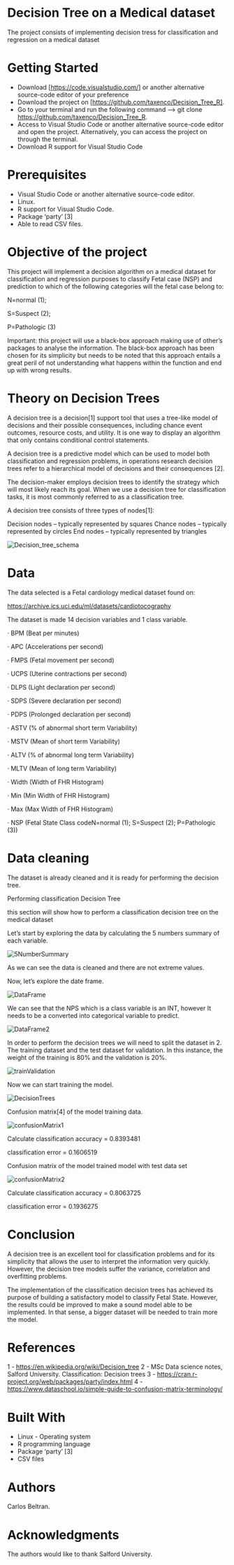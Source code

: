# Decision Tree on a Medical dataset

The project consists of implementing decision tress for classification and regression on a medical dataset

# Getting Started

- Download [https://code.visualstudio.com/] or another alternative source-code editor of your preference
- Download the project on [https://github.com/taxenco/Decision_Tree_R].
- Go to your terminal and run the following command --> git clone https://github.com/taxenco/Decision_Tree_R.
- Access to Visual Studio Code or another alternative source-code editor and open the project. Alternatively, you can access the project on through the terminal.
- Download R support for Visual Studio Code

# Prerequisites

- Visual Studio Code or another alternative source-code editor.
- Linux.
- R support for Visual Studio Code.
- Package ‘party’ [3]
- Able to read CSV files.

# Objective of the project

This project will implement a decision algorithm on a medical dataset for classification and regression purposes to classify Fetal case (NSP) and prediction to which of the following categories will the fetal case belong to:

N=normal (1);

S=Suspect (2);

P=Pathologic (3)

Important: this project will use a black-box approach making use of other’s packages to analyse the information. The black-box approach has been chosen for its simplicity but needs to be noted that this approach entails a great peril of not understanding what happens within the function and end up with wrong results.


# Theory on Decision Trees

A decision tree is a decision[1] support tool that uses a tree-like model of decisions and their possible consequences, including chance event outcomes, resource costs, and utility. It is one way to display an algorithm that only contains conditional control statements.  

A decision tree is a predictive model which can be used to model both classification and regression problems, in operations research decision trees refer to a hierarchical model of decisions and their consequences [2].


The decision-maker employs decision trees to identify the strategy which will most likely reach its goal. When we use a decision tree for classification tasks, it is most commonly referred to as a classification tree.
 

A decision tree consists of three types of nodes[1]: 

Decision nodes – typically represented by squares
Chance nodes – typically represented by circles
End nodes – typically represented by triangles

<img src="./pics/Decision_tree_schema.png" alt="Decision_tree_schema"/>

 # Data

The data selected is a Fetal cardiology medical dataset found on:

https://archive.ics.uci.edu/ml/datasets/cardiotocography

The dataset is made 14 decision variables and 1 class variable.

·         BPM (Beat per minutes)

·         APC (Accelerations per second)

·         FMPS (Fetal movement per second)

·         UCPS (Uterine contractions per second)

·         DLPS (Light declaration per second)

·         SDPS (Severe declaration per second)

·         PDPS (Prolonged declaration per second)

·         ASTV (% of abnormal short term Variability)

·         MSTV (Mean of short term Variability)

·         ALTV (% of abnormal long term Variability)

·         MLTV (Mean of long term Variability)

·         Width (Width of FHR Histogram)

·         Min (Min Width of FHR Histogram)

·         Max (Max Width of FHR Histogram)

·         NSP (Fetal State Class codeN=normal (1); S=Suspect (2); P=Pathologic (3))

# Data cleaning

The dataset is already cleaned and it is ready for performing the decision tree.

Performing classification Decision Tree

this section will show how to perform a classification decision tree on the medical dataset

Let’s start by exploring the data by calculating the 5 numbers summary of each variable.

<img src="./pics/5NumberSummary.png" alt="5NumberSummary"/>

As we can see the data is cleaned and there are not extreme values.

Now, let’s explore the date frame.

<img src="./pics/DataFrame.png" alt="DataFrame"/>


We can see that the NPS which is a class variable is an INT, however It needs to be a converted into categorical variable to predict.

<img src="./pics/DataFrame2.png" alt="DataFrame2"/>

In order to perform the decision trees we will need to split the dataset in 2. The training dataset and the test dataset for validation. In this instance, the weight of the training is 80% and the validation is 20%.

<img src="./pics/trainValidation.png" alt="trainValidation"/>

Now we can start training the model.

<img src="./pics/DecisionTrees.png" alt="DecisionTrees"/>

Confusion matrix[4] of the model training data.

<img src="./pics/confusionMatrix1.png" alt="confusionMatrix1"/>

Calculate classification accuracy = 0.8393481

classification error =  0.1606519

Confusion matrix of the model trained model with test data set

<img src="./pics/confusionMatrix2.png" alt="confusionMatrix2"/>

Calculate classification accuracy = 0.8063725

classification error =  0.1936275

# Conclusion

A decision tree is an excellent tool for classification problems and for its simplicity that allows the user to interpret the information very quickly. However, the decision tree models suffer the variance, correlation and overfitting problems.

The implementation of the classification decision trees has achieved its purpose of building a satisfactory model to classify Fetal State. However, the results could be improved to make a sound model able to be implemented. In that sense, a bigger dataset will be needed to train more the model.

# References

1 - https://en.wikipedia.org/wiki/Decision_tree
2 - MSc Data science notes, Salford University. Classification: Decision trees
3 - https://cran.r-project.org/web/packages/party/index.html
4 - https://www.dataschool.io/simple-guide-to-confusion-matrix-terminology/

# Built With

- Linux - Operating system
- R programming language
- Package ‘party’ [3]
- CSV files

# Authors

Carlos Beltran.

# Acknowledgments

The authors would like to thank Salford University.